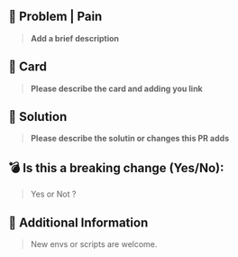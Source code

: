 ## 📝 Problem | Pain

> **Add a brief description**

## 📂 Card

> **Please describe the card and adding you link**

## 🚀 Solution

> **Please describe the solutin or changes this PR adds**

## 💣 Is this a breaking change (Yes/No):
> Yes or Not ?

## 📝 Additional Information
> New envs or scripts are welcome.
